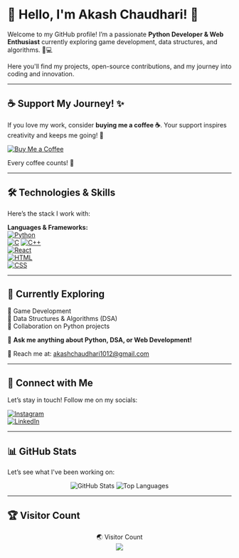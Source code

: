 # 👋 Hello, I'm Akash Chaudhari! 🚀

Welcome to my GitHub profile! I’m a passionate **Python Developer & Web Enthusiast** currently exploring game development, data structures, and algorithms. 🐍💻

Here you'll find my projects, open-source contributions, and my journey into coding and innovation.

---

## ☕ **Support My Journey! ✨**  

If you love my work, consider **buying me a coffee ☕**. Your support inspires creativity and keeps me going! 💛  

[![Buy Me a Coffee](https://img.shields.io/badge/Buy%20Me%20a%20Coffee-ffdd00?style=flat&logo=coffee&logoColor=black)](https://razorpay.me/@pycraftr)  

Every coffee counts! 🚀

---

## 🛠️ **Technologies & Skills**

Here’s the stack I work with:

**Languages & Frameworks:**  
[![Python](https://img.shields.io/badge/Python-3776AB?style=flat&logo=python&logoColor=white)](https://www.python.org/)  
[![C](https://img.shields.io/badge/C-A8B9CC?style=flat&logo=c&logoColor=white)](https://en.wikipedia.org/wiki/C_(programming_language))  
[![C++](https://img.shields.io/badge/C++-00599C?style=flat&logo=c%2B%2B&logoColor=white)](https://isocpp.org/)  
[![React](https://img.shields.io/badge/React-61DAFB?style=flat&logo=react&logoColor=black)](https://reactjs.org/)  
[![HTML](https://img.shields.io/badge/HTML5-E34F26?style=flat&logo=html5&logoColor=white)](https://developer.mozilla.org/en-US/docs/Web/HTML)  
[![CSS](https://img.shields.io/badge/CSS-1572B6?style=flat&logo=css3&logoColor=white)](https://developer.mozilla.org/en-US/docs/Learn/CSS)

---

## 🚀 **Currently Exploring**
🔭 Game Development  
🌱 Data Structures & Algorithms (DSA)  
👯 Collaboration on Python projects  

💬 **Ask me anything about Python, DSA, or Web Development!**  

📧 Reach me at: [akashchaudhari1012@gmail.com](mailto:akashchaudhari1012@gmail.com)

---

## 🌟 **Connect with Me**

Let’s stay in touch! Follow me on my socials:  

[![Instagram](https://img.shields.io/badge/Instagram-405DE6?style=flat&logo=instagram&logoColor=white)](https://www.instagram.com/pycraftr/)  
[![LinkedIn](https://img.shields.io/badge/LinkedIn-0077B5?style=flat&logo=linkedin&logoColor=white)](https://www.linkedin.com/in/akash-chaudhari-040ba0281)  

---

## 📊 **GitHub Stats**

Let’s see what I've been working on:

<p align="center">
  <img src="https://github-readme-stats.vercel.app/api?username=akashch1512&show_icons=true&theme=radical&hide_title=true" alt="GitHub Stats" />
  <img src="https://github-readme-stats.vercel.app/api/top-langs/?username=akashch1512&layout=compact&theme=radical&hide_title=true" alt="Top Languages" />
</p>

---

## 🏆 **Visitor Count**

<p align="center">  
  🌏 Visitor Count  
  <br>
  <img src="https://komarev.com/ghpvc/?username=akashch1512" />
</p>
